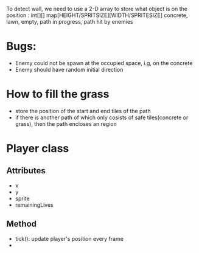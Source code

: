 To detect wall, we need to use a 2-D array to store what object is on the position : 
    int[][] map[HEIGHT/SPRITSIZE][WIDTH/SPRITESIZE]
    concrete, lawn, empty, path in progress, path hit by enemies

# Bugs: 
- Enemy could not be spawn at the occupied space, i.g, on the concrete
- Enemy should have random initial direction

# How to fill the grass
- store the position of the start and end tiles of the path
- if there is another path of which only cosists of safe tiles(concrete or grass), then the path encloses an region
    
# Player class
## Attributes
- x
- y
- sprite
- remainingLives
## Method
- tick(): update player's position every frame
- 
